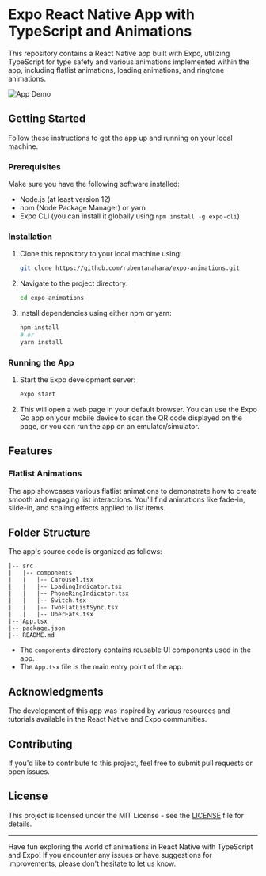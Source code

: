 # Expo React Native App with TypeScript and Animations

This repository contains a React Native app built with Expo, utilizing TypeScript for type safety and various animations implemented within the app, including flatlist animations, loading animations, and ringtone animations.

![App Demo](demo.gif)

## Getting Started

Follow these instructions to get the app up and running on your local machine.

### Prerequisites

Make sure you have the following software installed:

- Node.js (at least version 12)
- npm (Node Package Manager) or yarn
- Expo CLI (you can install it globally using `npm install -g expo-cli`)

### Installation

1. Clone this repository to your local machine using:

   ```bash
   git clone https://github.com/rubentanahara/expo-animations.git
   ```

2. Navigate to the project directory:

   ```bash
   cd expo-animations
   ```

3. Install dependencies using either npm or yarn:

   ```bash
   npm install
   # or
   yarn install
   ```

### Running the App

1. Start the Expo development server:

   ```bash
   expo start
   ```

2. This will open a web page in your default browser. You can use the Expo Go app on your mobile device to scan the QR code displayed on the page, or you can run the app on an emulator/simulator.

## Features

### Flatlist Animations

The app showcases various flatlist animations to demonstrate how to create smooth and engaging list interactions. You'll find animations like fade-in, slide-in, and scaling effects applied to list items.

## Folder Structure

The app's source code is organized as follows:

```
|-- src
|   |-- components
|   |   |-- Carousel.tsx
|   |   |-- LoadingIndicator.tsx
|   |   |-- PhoneRingIndicator.tsx
|   |   |-- Switch.tsx
|   |   |-- TwoFlatListSync.tsx
|   |   |-- UberEats.tsx
|-- App.tsx
|-- package.json
|-- README.md
```

- The `components` directory contains reusable UI components used in the app.
- The `App.tsx` file is the main entry point of the app.

## Acknowledgments

The development of this app was inspired by various resources and tutorials available in the React Native and Expo communities.

## Contributing

If you'd like to contribute to this project, feel free to submit pull requests or open issues.

## License

This project is licensed under the MIT License - see the [LICENSE](LICENSE) file for details.

---

Have fun exploring the world of animations in React Native with TypeScript and Expo! If you encounter any issues or have suggestions for improvements, please don't hesitate to let us know.
